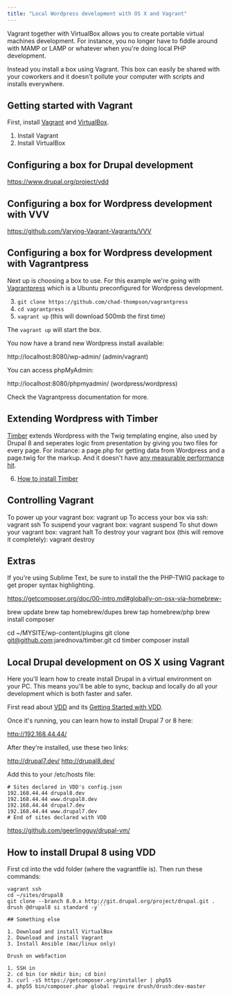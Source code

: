 ```yaml
---
title: "Local Wordpress development with OS X and Vagrant"
---
```


Vagrant together with VirtualBox allows you to create portable virtual machines development. For instance, you no longer have to fiddle around with MAMP or LAMP or whatever when you're doing local PHP development.

Instead you install a box using Vagrant. This box can easily be shared with your coworkers and it doesn't pollute your computer with scripts and installs everywhere.

## Getting started with Vagrant

First, install [Vagrant](http://www.vagrantup.com/downloads.html) and [VirtualBox](https://www.virtualbox.org/wiki/Downloads).

1) Install Vagrant
2) Install VirtualBox

## Configuring a box for Drupal development

https://www.drupal.org/project/vdd

## Configuring a box for Wordpress development with VVV

https://github.com/Varying-Vagrant-Vagrants/VVV

## Configuring a box for Wordpress development with Vagrantpress

Next up is choosing a box to use. For this example we're going with [Vagrantpress](https://github.com/chad-thompson/vagrantpress) which is a Ubuntu preconfigured for Wordpress development.

3) `git clone https://github.com/chad-thompson/vagrantpress`
4) `cd vagrantpress`
5) `vagrant up` (this will download 500mb the first time)

The `vagrant up` will start the box.

You now have a brand new Wordpress install available:

http://localhost:8080/wp-admin/ (admin/vagrant)

You can access phpMyAdmin:

http://localhost:8080/phpmyadmin/ (wordpress/wordpress)

Check the Vagrantpress documentation for more.

## Extending Wordpress with Timber

[Timber](http://jarednova.github.io/timber/) extends Wordpress with the Twig templating engine, also used by Drupal 8 and seperates logic from presentation by giving you two files for every page. For instance: a page.php for getting data from Wordpress and a page.twig for the markup. And it doesn't have [any measurable performance hit](https://github.com/jarednova/timber/wiki/Performance).

6) [How to install Timber](https://github.com/jarednova/timber/wiki/Getting-Started%3A-Setup)

## Controlling Vagrant

To power up your vagrant box:
	vagrant up
To access your box via ssh:
	vagrant ssh
To suspend your vagrant box:
	vagrant suspend
To shut down your vagrant box:
	vagrant halt
To destroy your vagrant box (this will remove it completely):
	vagrant destroy

## Extras

If you're using Sublime Text, be sure to install the the PHP-TWIG package to get proper syntax highlighting.

https://getcomposer.org/doc/00-intro.md#globally-on-osx-via-homebrew-

brew update
brew tap homebrew/dupes
brew tap homebrew/php
brew install composer

<!-- brew install php56 composer -->

cd ~/MYSITE/wp-content/plugins
git clone git@github.com:jarednova/timber.git
cd timber
composer install

## Local Drupal development on OS X using Vagrant

Here you'll learn how to create install Drupal in a virtual environment on your PC. This means you'll be able to sync, backup and locally do all your development which is both faster and safer.

First read about [VDD](https://www.drupal.org/project/vdd) and its [Getting Started with VDD](https://www.drupal.org/node/2008792).

Once it's running, you can learn how to install Drupal 7 or 8 here:

http://192.168.44.44/

After they're installed, use these two links:

http://drupal7.dev/
http://drupal8.dev/

Add this to your /etc/hosts file:

	# Sites declared in VDD's config.json
	192.168.44.44 drupal8.dev
	192.168.44.44 www.drupal8.dev
	192.168.44.44 drupal7.dev
	192.168.44.44 www.drupal7.dev
	# End of sites declared with VDD

https://github.com/geerlingguy/drupal-vm/

## How to install Drupal 8 using VDD

First cd into the vdd folder (where the vagrantfile is). Then run these commands:

```shell
vagrant ssh
cd ~/sites/drupal8
git clone --branch 8.0.x http://git.drupal.org/project/drupal.git .
drush @drupal8 si standard -y```

## Something else

1. Download and install VirtualBox
2. Download and install Vagrant
3. Install Ansible (mac/linux only)

Drush on webfaction

1. SSH in
2. cd bin (or mkdir bin; cd bin)
3. curl -sS https://getcomposer.org/installer | php55
4. php55 bin/composer.phar global require drush/drush:dev-master
